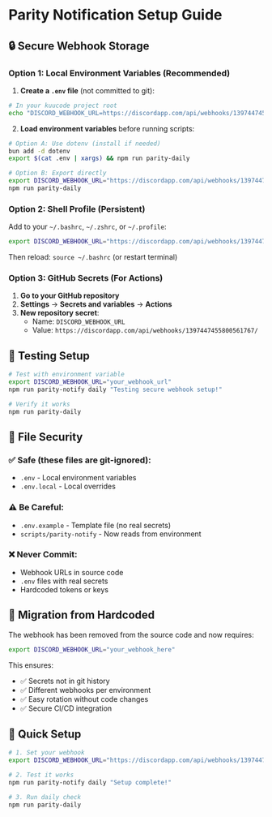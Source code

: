 # Parity Notification Setup Guide

## 🔒 Secure Webhook Storage

### Option 1: Local Environment Variables (Recommended)

1. **Create a `.env` file** (not committed to git):

```bash
# In your kuucode project root
echo "DISCORD_WEBHOOK_URL=https://discordapp.com/api/webhooks/1397447455800561767/" > .env
```

2. **Load environment variables** before running scripts:

```bash
# Option A: Use dotenv (install if needed)
bun add -d dotenv
export $(cat .env | xargs) && npm run parity-daily

# Option B: Export directly
export DISCORD_WEBHOOK_URL="https://discordapp.com/api/webhooks/1397447455800561767/"
npm run parity-daily
```

### Option 2: Shell Profile (Persistent)

Add to your `~/.bashrc`, `~/.zshrc`, or `~/.profile`:

```bash
export DISCORD_WEBHOOK_URL="https://discordapp.com/api/webhooks/1397447455800561767/"
```

Then reload: `source ~/.bashrc` (or restart terminal)

### Option 3: GitHub Secrets (For Actions)

1. **Go to your GitHub repository**
2. **Settings** → **Secrets and variables** → **Actions**
3. **New repository secret**:
   - Name: `DISCORD_WEBHOOK_URL`
   - Value: `https://discordapp.com/api/webhooks/1397447455800561767/`

## 🧪 Testing Setup

```bash
# Test with environment variable
export DISCORD_WEBHOOK_URL="your_webhook_url"
npm run parity-notify daily "Testing secure webhook setup!"

# Verify it works
npm run parity-daily
```

## 📁 File Security

### ✅ Safe (these files are git-ignored):

- `.env` - Local environment variables
- `.env.local` - Local overrides

### ⚠️ Be Careful:

- `.env.example` - Template file (no real secrets)
- `scripts/parity-notify` - Now reads from environment

### ❌ Never Commit:

- Webhook URLs in source code
- `.env` files with real secrets
- Hardcoded tokens or keys

## 🔄 Migration from Hardcoded

The webhook has been removed from the source code and now requires:

```bash
export DISCORD_WEBHOOK_URL="your_webhook_here"
```

This ensures:

- ✅ Secrets not in git history
- ✅ Different webhooks per environment
- ✅ Easy rotation without code changes
- ✅ Secure CI/CD integration

## 🚀 Quick Setup

```bash
# 1. Set your webhook
export DISCORD_WEBHOOK_URL="https://discordapp.com/api/webhooks/1397447455800561767/"

# 2. Test it works
npm run parity-notify daily "Setup complete!"

# 3. Run daily check
npm run parity-daily
```
